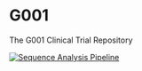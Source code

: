 # G001
The G001 Clinical Trial Repository

[![Sequence Analysis Pipeline](https://github.com/SchiefLab/G001/actions/workflows/integration.yml/badge.svg)](https://github.com/SchiefLab/G001/actions/workflows/integration.yml)
